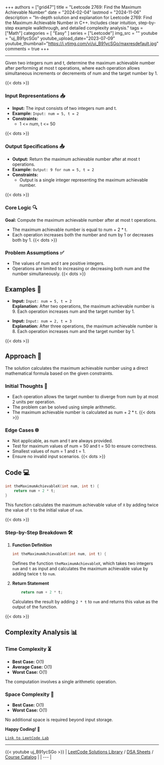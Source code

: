 
+++
authors = ["grid47"]
title = "Leetcode 2769: Find the Maximum Achievable Number"
date = "2024-02-04"
lastmod = "2024-11-06"
description = "In-depth solution and explanation for Leetcode 2769: Find the Maximum Achievable Number in C++. Includes clear intuition, step-by-step example walkthrough, and detailed complexity analysis."
tags = ["Math"]
categories = [
    "Easy"
]
series = ["Leetcode"]
img_src = ""
youtube = "uj_B91ycSGo"
youtube_upload_date="2023-07-09"
youtube_thumbnail="https://i.ytimg.com/vi/uj_B91ycSGo/maxresdefault.jpg"
comments = true
+++



---
Given two integers num and t, determine the maximum achievable number after performing at most t operations, where each operation allows simultaneous increments or decrements of num and the target number by 1.
<!--more-->
{{< dots >}}
### Input Representations 📥
- **Input:** The input consists of two integers num and t.
- **Example:** `Input: num = 5, t = 2`
- **Constraints:**
	- 1 <= num, t <= 50

{{< dots >}}
### Output Specifications 📤
- **Output:** Return the maximum achievable number after at most t operations.
- **Example:** `Output: 9 for num = 5, t = 2`
- **Constraints:**
	- Output is a single integer representing the maximum achievable number.

{{< dots >}}
### Core Logic 🔍
**Goal:** Compute the maximum achievable number after at most t operations.

- The maximum achievable number is equal to num + 2 * t.
- Each operation increases both the number and num by 1 or decreases both by 1.
{{< dots >}}
### Problem Assumptions ✅
- The values of num and t are positive integers.
- Operations are limited to increasing or decreasing both num and the number simultaneously.
{{< dots >}}
## Examples 🧩
- **Input:** `Input: num = 5, t = 2`  \
  **Explanation:** After two operations, the maximum achievable number is 9. Each operation increases num and the target number by 1.

- **Input:** `Input: num = 2, t = 3`  \
  **Explanation:** After three operations, the maximum achievable number is 8. Each operation increases num and the target number by 1.

{{< dots >}}
## Approach 🚀
The solution calculates the maximum achievable number using a direct mathematical formula based on the given constraints.

### Initial Thoughts 💭
- Each operation allows the target number to diverge from num by at most 2 units per operation.
- The problem can be solved using simple arithmetic.
- The maximum achievable number is calculated as num + 2 * t.
{{< dots >}}
### Edge Cases 🌐
- Not applicable, as num and t are always provided.
- Test for maximum values of num = 50 and t = 50 to ensure correctness.
- Smallest values of num = 1 and t = 1.
- Ensure no invalid input scenarios.
{{< dots >}}
## Code 💻
```cpp
int theMaximumAchievableX(int num, int t) {
    return num + 2 * t;
}
```

This function calculates the maximum achievable value of `X` by adding twice the value of `t` to the initial value of `num`.

{{< dots >}}
### Step-by-Step Breakdown 🛠️
1. **Function Definition**
	```cpp
	int theMaximumAchievableX(int num, int t) {
	```
	Defines the function `theMaximumAchievableX`, which takes two integers `num` and `t` as input and calculates the maximum achievable value by adding twice `t` to `num`.

2. **Return Statement**
	```cpp
	    return num + 2 * t;
	```
	Calculates the result by adding `2 * t` to `num` and returns this value as the output of the function.

{{< dots >}}
## Complexity Analysis 📊
### Time Complexity ⏳
- **Best Case:** O(1)
- **Average Case:** O(1)
- **Worst Case:** O(1)

The computation involves a single arithmetic operation.

### Space Complexity 💾
- **Best Case:** O(1)
- **Worst Case:** O(1)

No additional space is required beyond input storage.

**Happy Coding! 🎉**


[`Link to LeetCode Lab`](https://leetcode.com/problems/find-the-maximum-achievable-number/description/)

---
{{< youtube uj_B91ycSGo >}}
| [LeetCode Solutions Library](https://grid47.xyz/leetcode/) / [DSA Sheets](https://grid47.xyz/sheets/) / [Course Catalog](https://grid47.xyz/courses/) |
| --- |
